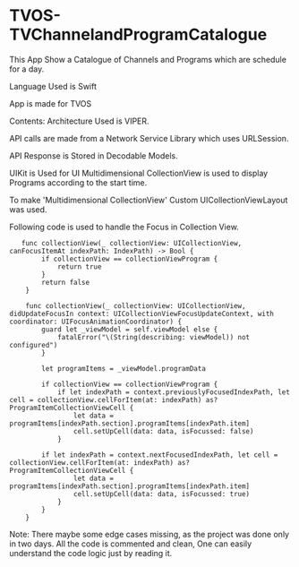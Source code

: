 # TVOS-TVChannelandProgramCatalogue
This App Show a Catalogue of Channels and Programs which are schedule for a day.

Language Used is Swift

App is made for TVOS

Contents:
Architecture Used is VIPER. 

API calls are made from a Network Service Library which uses URLSession.

API Response is Stored in Decodable Models.

UIKit is Used for UI
Multidimensional CollectionView is used to display Programs according to the start time.

To make 'Multidimensional CollectionView' Custom UICollectionViewLayout was used.

Following code is used to handle the Focus in Collection View.
```
   func collectionView(_ collectionView: UICollectionView, canFocusItemAt indexPath: IndexPath) -> Bool {
        if collectionView == collectionViewProgram {
            return true
        }
        return false
    }
    
    func collectionView(_ collectionView: UICollectionView, didUpdateFocusIn context: UICollectionViewFocusUpdateContext, with coordinator: UIFocusAnimationCoordinator) {
        guard let _viewModel = self.viewModel else {
            fatalError("\(String(describing: viewModel)) not configured")
        }
        
        let programItems = _viewModel.programData
        
        if collectionView == collectionViewProgram {
            if let indexPath = context.previouslyFocusedIndexPath, let cell = collectionView.cellForItem(at: indexPath) as? ProgramItemCollectionViewCell {
                let data = programItems[indexPath.section].programItems[indexPath.item]
                cell.setUpCell(data: data, isFocussed: false)
            }
            
        if let indexPath = context.nextFocusedIndexPath, let cell = collectionView.cellForItem(at: indexPath) as? ProgramItemCollectionViewCell {
                let data = programItems[indexPath.section].programItems[indexPath.item]
                cell.setUpCell(data: data, isFocussed: true)
            }
        }
    }
```
Note: There maybe some edge cases missing, as the project was done only in two days.
All the code is commented and clean, One can easily understand the code logic just by reading it.

